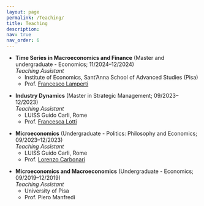 ```yaml
---
layout: page
permalink: /Teaching/
title: Teaching
description:
nav: true
nav_order: 6
---
```


- **Time Series in Macroeconomics and Finance** (Master and undergraduate - Economics; 11/2024–12/2024)  
  *Teaching Assistant*
   - Institute of Economics, Sant’Anna School of Advanced Studies (Pisa) 
   - Prof. <a href="https://www.santannapisa.it/en/francesco-lamperti" target="_blank">Francesco Lamperti</a>  

<div style="margin-top:4px;"></div>


- **Industry Dynamics** (Master in Strategic Management; 09/2023–12/2023)  
  *Teaching Assistant* 
   - LUISS Guido Carli, Rome
   - Prof. <a href="https://sites.google.com/site/francescalotti/" target="_blank">Francesca Lotti</a>

<div style="margin-top:6px;"></div>

- **Microeconomics** (Undergraduate - Politics: Philosophy and Economics; 09/2023–12/2023)    
  *Teaching Assistant* 
   - LUISS Guido Carli, Rome
   - Prof. <a href="https://economia.uniroma2.it/faculty/129/carbonari-lorenzo" target="_blank">Lorenzo Carbonari</a>  

<div style="margin-top:6px;"></div>

- **Microeconomics and Macroeconomics** (Undergraduate - Economics; 09/2019–12/2019)  
  *Teaching Assistant*
   - University of Pisa
   - Prof. Piero Manfredi

